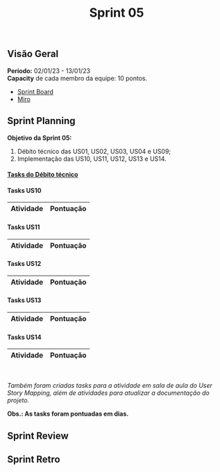 <h1 align="center"><b>Sprint 05</b></h1>

<br>

## Visão Geral

**Período:** 02/01/23 - 13/01/23 <br>
**Capacity** de cada membro da equipe: 10 pontos.

- [Sprint Board](https://trello.com/b/hObguyFv/sprint-board)
- [Miro](https://miro.com/app/board/uXjVPFFIyc4=/)

## Sprint Planning

**Objetivo da Sprint 05:**
  1. Débito técnico das US01, US02, US03, US04 e US09;
  2. Implementação das US10, US11, US12, US13 e US14.
 

#### [Tasks do Débito técnico](./Sprint04.md)

#### Tasks US10
| Atividade | Pontuação | 
| --------- | --------- | 

#### Tasks US11
| Atividade | Pontuação | 
| --------- | --------- | 

#### Tasks US12
| Atividade | Pontuação | 
| --------- | --------- | 

#### Tasks US13
| Atividade | Pontuação | 
| --------- | --------- | 

#### Tasks US14
| Atividade | Pontuação | 
| --------- | --------- | 

<br>

*Também foram criadas tasks para a atividade em sala de aula do User Story Mapping, além de atividades para atualizar a documentação do projeto.*

**Obs.: As tasks foram pontuadas em dias.**

## Sprint Review 

## Sprint Retro
